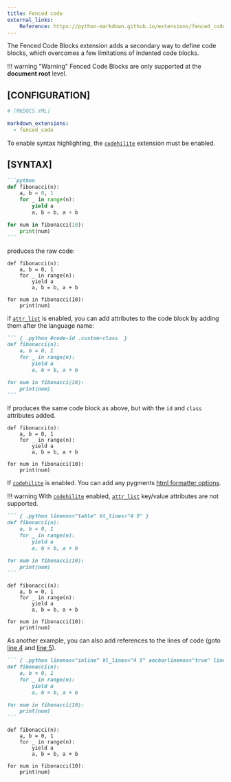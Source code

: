```yaml
---
title: Fenced code
external_links:
    Reference: https://python-markdown.github.io/extensions/fenced_code_blocks/
---
```


The Fenced Code Blocks extension adds a secondary way to define code blocks, which overcomes a few limitations of indented code blocks.

!!! warning "Warning"
    Fenced Code Blocks are only supported at the **document root** level.

## [CONFIGURATION]

```yaml
# [MKDOCS.YML]

markdown_extensions:
  - fenced_code
```

To enable syntax highlighting, the [`codehilite`](./codehilite.md) extension must be enabled.

## [SYNTAX]

~~~ md
```python
def fibonacci(n):
    a, b = 0, 1
    for _ in range(n):
        yield a
        a, b = b, a + b

for num in fibonacci(10):
    print(num)
```
~~~

produces the raw code:

``` { .python use_pygments="false" }
def fibonacci(n):
    a, b = 0, 1
    for _ in range(n):
        yield a
        a, b = b, a + b

for num in fibonacci(10):
    print(num)
```

if [`attr_list`](./attribute_lists.md) is enabled, you can add attributes to the code block by adding them after the language name:

~~~ md
``` { .python #code-id .custom-class  }
def fibonacci(n):
    a, b = 0, 1
    for _ in range(n):
        yield a
        a, b = b, a + b

for num in fibonacci(10):
    print(num)
```
~~~

If produces the same code block as above, but with the `id` and `class` attributes added.

``` { .python #code-id .custom-class use_pygments="false" }
def fibonacci(n):
    a, b = 0, 1
    for _ in range(n):
        yield a
        a, b = b, a + b

for num in fibonacci(10):
    print(num)
```


If [`codehilite`](./codehilite.md) is enabled. You can add any pygments [html formatter options](https://pygments.org/docs/formatters/#HtmlFormatter).

!!! warning 
    With [`codehilite`](./codehilite.md) enabled, [`attr_list`](./attribute_lists.md) key/value attributes are not supported.

~~~ md
``` { .python linenos="table" hl_lines="4 5" }
def fibonacci(n):
    a, b = 0, 1
    for _ in range(n):
        yield a
        a, b = b, a + b

for num in fibonacci(10):
    print(num)
```
~~~


``` { .python linenos="table" hl_lines="4 5" }
def fibonacci(n):
    a, b = 0, 1
    for _ in range(n):
        yield a
        a, b = b, a + b

for num in fibonacci(10):
    print(num)
```

As another example, you can also add references to the lines of code (goto [line 4](#fibo-4) and [line 5](#fibo-5)).

~~~ md
``` { .python linenos="inline" hl_lines="4 5" anchorlinenos="true" lineanchors="fibo" }
def fibonacci(n):
    a, b = 0, 1
    for _ in range(n):
        yield a
        a, b = b, a + b

for num in fibonacci(10):
    print(num)
```
~~~


``` { .python linenos="inline" hl_lines="4 5" anchorlinenos="true" lineanchors="fibo" }
def fibonacci(n):
    a, b = 0, 1
    for _ in range(n):
        yield a
        a, b = b, a + b

for num in fibonacci(10):
    print(num)
```